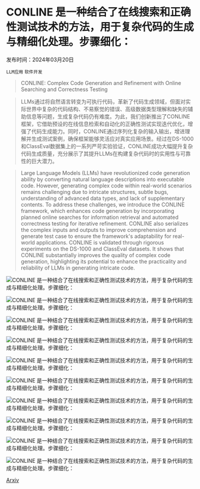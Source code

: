 # CONLINE 是一种结合了在线搜索和正确性测试技术的方法，用于复杂代码的生成与精细化处理。步骤细化：

发布时间：2024年03月20日

`LLM应用` `软件开发`

> CONLINE: Complex Code Generation and Refinement with Online Searching and Correctness Testing

> LLMs通过将自然语言转变为可执行代码，革新了代码生成领域，但面对实际世界中复杂的代码结构、不易察觉的错误、高级数据类型理解和缺失的辅助信息等问题，生成复杂代码仍有难度。为此，我们创新推出了CONLINE框架，它借助预设的在线信息检索和自动化的正确性测试实现迭代优化，增强了代码生成能力。同时，CONLINE通过序列化复杂的输入输出，增进理解并生成测试案例，确保框架能够灵活应对真实应用场景。经过在DS-1000和ClassEval数据集上的一系列严苛实验验证，CONLINE成功大幅提升复杂代码生成质量，充分展示了其提升LLMs在构建复杂代码时的实用性与可靠性的巨大潜力。

> Large Language Models (LLMs) have revolutionized code generation ability by converting natural language descriptions into executable code. However, generating complex code within real-world scenarios remains challenging due to intricate structures, subtle bugs, understanding of advanced data types, and lack of supplementary contents. To address these challenges, we introduce the CONLINE framework, which enhances code generation by incorporating planned online searches for information retrieval and automated correctness testing for iterative refinement. CONLINE also serializes the complex inputs and outputs to improve comprehension and generate test case to ensure the framework's adaptability for real-world applications. CONLINE is validated through rigorous experiments on the DS-1000 and ClassEval datasets. It shows that CONLINE substantially improves the quality of complex code generation, highlighting its potential to enhance the practicality and reliability of LLMs in generating intricate code.

![CONLINE 是一种结合了在线搜索和正确性测试技术的方法，用于复杂代码的生成与精细化处理。步骤细化：](../../../paper_images/2403.13583/x1.png)

![CONLINE 是一种结合了在线搜索和正确性测试技术的方法，用于复杂代码的生成与精细化处理。步骤细化：](../../../paper_images/2403.13583/x2.png)

![CONLINE 是一种结合了在线搜索和正确性测试技术的方法，用于复杂代码的生成与精细化处理。步骤细化：](../../../paper_images/2403.13583/x3.png)

![CONLINE 是一种结合了在线搜索和正确性测试技术的方法，用于复杂代码的生成与精细化处理。步骤细化：](../../../paper_images/2403.13583/x4.png)

![CONLINE 是一种结合了在线搜索和正确性测试技术的方法，用于复杂代码的生成与精细化处理。步骤细化：](../../../paper_images/2403.13583/x5.png)

![CONLINE 是一种结合了在线搜索和正确性测试技术的方法，用于复杂代码的生成与精细化处理。步骤细化：](../../../paper_images/2403.13583/x6.png)

![CONLINE 是一种结合了在线搜索和正确性测试技术的方法，用于复杂代码的生成与精细化处理。步骤细化：](../../../paper_images/2403.13583/x7.png)

![CONLINE 是一种结合了在线搜索和正确性测试技术的方法，用于复杂代码的生成与精细化处理。步骤细化：](../../../paper_images/2403.13583/x8.png)

![CONLINE 是一种结合了在线搜索和正确性测试技术的方法，用于复杂代码的生成与精细化处理。步骤细化：](../../../paper_images/2403.13583/x9.png)

![CONLINE 是一种结合了在线搜索和正确性测试技术的方法，用于复杂代码的生成与精细化处理。步骤细化：](../../../paper_images/2403.13583/x10.png)

[Arxiv](https://arxiv.org/abs/2403.13583)